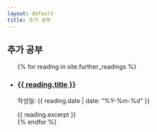 ```yaml
---
layout: default
title: 추가 공부
---
```


<h2>추가 공부</h2>

<ul>
{% for reading in site.further_readings %}
  <li>
    <h3><a href="{{ reading.url | relative_url }}">{{ reading.title }}</a></h3>
    <p>작성일: {{ reading.date | date: "%Y-%m-%d" }}</p>
    {{ reading.excerpt }}
  </li>
{% endfor %}
</ul>